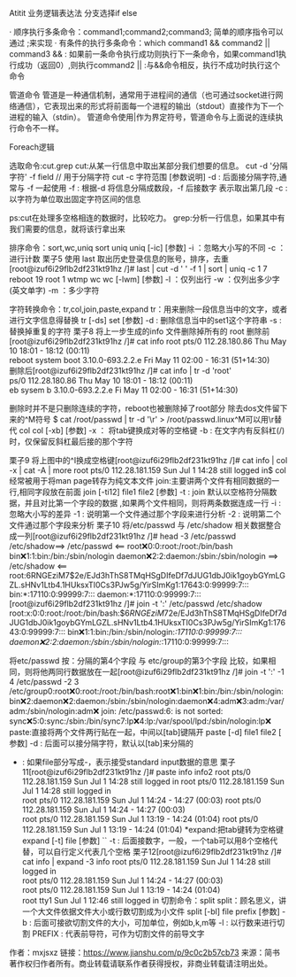 Atitit 业务逻辑表达法 分支选择if else


·  顺序执行多条命令：command1;command2;command3;
简单的顺序指令可以通过 ;来实现
·  有条件的执行多条命令：which command1 && command2 || command3
&& : 如果前一条命令执行成功则执行下一条命令，如果command1执行成功（返回0）,则执行command2
|| :与&&命令相反，执行不成功时执行这个命令


管道命令
管道是一种通信机制，通常用于进程间的通信（也可通过socket进行网络通信），它表现出来的形式将前面每一个进程的输出（stdout）直接作为下一个进程的输入（stdin）。
管道命令使用|作为界定符号，管道命令与上面说的连续执行命令不一样。


Foreach逻辑

选取命令:cut.grep
cut:从某一行信息中取出某部分我们想要的信息。
cut -d '分隔字符' -f field // 用于分隔字符
cut -c 字符范围
[参数说明]
-d : 后面接分隔字符,通常与 -f 一起使用
-f : 根据-d 将信息分隔成数段，-f 后接数字 表示取出第几段
-c : 以字符为单位取出固定字符区间的信息


ps:cut在处理多空格相连的数据时，比较吃力。
grep:分析一行信息，如果其中有我们需要的信息，就将该行拿出来

排序命令：sort,wc,uniq
sort
uniq
uniq [-ic]
[参数]
-i ：忽略大小写的不同
-c ：进行计数
栗子5
使用 last 取出历史登录信息的账号，排序，去重[root@izuf6i29flb2df231kt91hz /]# last | cut -d ' ' -f 1 | sort | uniq -c
      1 
      7 reboot
     19 root
      1 wtmp
wc
wc [-lwm]
[参数]
-l ：仅列出行
-w ：仅列出多少字(英文单字)
-m ：多少字符


字符转换命令：tr,col,join,paste,expand
tr：用来删除一段信息当中的文字，或者进行文字信息得替换
tr [-ds] set
[参数]
-d : 删除信息当中的set1这个字符串
-s : 替换掉重复的字符
栗子8
将上一步生成的info 文件删除掉所有的 root
删除前[root@izuf6i29flb2df231kt91hz /]# cat info
root     pts/0        112.28.180.86    Thu May 10 18:01 - 18:12  (00:11)    
reboot   system boot  3.10.0-693.2.2.e Fri May 11 02:00 - 16:31 (51+14:30)  
 删除后[root@izuf6i29flb2df231kt91hz /]# cat info | tr -d 'root'  
     ps/0        112.28.180.86    Thu May 10 18:01 - 18:12  (00:11)    
eb   sysem b  3.10.0-693.2.2.e Fi May 11 02:00 - 16:31 (51+14:30)  

删除时并不是只删除连续的字符，reboot也被删除掉了root部分
除去dos文件留下来的^M符号
$ cat /root/passwd | tr -d '\r' > /root/passwd.linux^M可以用\r替代
col
col [-xb]
[参数]
-x ： 将tab键换成对等的空格键
-b : 在文字内有反斜杠(/)时，仅保留反斜杠最后接的那个字符

栗子9
将上图中的^I换成空格键[root@izuf6i29flb2df231kt91hz /]# cat info | col -x | cat -A | more
        root     pts/0        112.28.181.159   Sun Jul  1 14:28   still logged in$
col经常被用于将man page转存为纯文本文件
join:主要讲两个文件有相同数据的一行,相同字段放在前面
join [-ti12] file1 file2
[参数]
-t : join 默认以空格符分隔数据，并且对比第一个字段的数据 ,如果两个文件相同，则将两条数据连成一行
-i : 忽略大小写的差异
-1 : 说明第一个文件通过那个字段来进行分析
-2 : 说明第二个文件通过那个字段来分析
栗子10
将/etc/passwd 与  /etc/shadow 相关数据整合成一列[root@izuf6i29flb2df231kt91hz /]# head -3 /etc/passwd /etc/shadow==> /etc/passwd <==
root:x:0:0:root:/root:/bin/bash
bin:x:1:1:bin:/bin:/sbin/nologin
daemon:x:2:2:daemon:/sbin:/sbin/nologin
==> /etc/shadow <==
root:$6$RNGEziM7$2e/EJd3hThS8TMqHSgDIfeDf7dJUG1dbJ0ik1goybGYmLGZL.sHNv1Ltb4.1HUksxTI0Cs3PJw5g/YirSImKg1:17643:0:99999:7:::
bin:*:17110:0:99999:7:::
daemon:*:17110:0:99999:7:::[root@izuf6i29flb2df231kt91hz /]# join -t ':' /etc/passwd /etc/shadow
root:x:0:0:root:/root:/bin/bash:$6$RNGEziM7$2e/EJd3hThS8TMqHSgDIfeDf7dJUG1dbJ0ik1goybGYmLGZL.sHNv1Ltb4.1HUksxTI0Cs3PJw5g/YirSImKg1:17643:0:99999:7:::
bin:x:1:1:bin:/bin:/sbin/nologin:*:17110:0:99999:7:::
daemon:x:2:2:daemon:/sbin:/sbin/nologin:*:17110:0:99999:7:::

将etc/passwd 按：分隔的第4个字段 与 etc/group的第3个字段 比较，如果相同，则将他两同行数据放在一起[root@izuf6i29flb2df231kt91hz /]# join -t ':' -1 4 /etc/passwd -2 3 /etc/group0:root:x:0:root:/root:/bin/bash:root:x:1:bin:x:1:bin:/bin:/sbin/nologin:bin:x:2:daemon:x:2:daemon:/sbin:/sbin/nologin:daemon:x:4:adm:x:3:adm:/var/adm:/sbin/nologin:adm:x:
join: /etc/passwd:6: is not sorted: sync:x:5:0:sync:/sbin:/bin/sync7:lp:x:4:lp:/var/spool/lpd:/sbin/nologin:lp:x:
paste:直接将两个文件两行贴在一起，中间以[tab]键隔开
paste [-d] file1 file2
[ 参数]
-d : 后面可以接分隔字符，默认以[tab]来分隔的
- : 如果file部分写成-，表示接受standard input数据的意思
栗子11[root@izuf6i29flb2df231kt91hz /]# paste info info2
    root     pts/0        112.28.181.159   Sun Jul  1 14:28   still logged in       root     pts/0        112.28.181.159   Sun Jul  1 14:28   still logged in   
root     pts/0        112.28.181.159   Sun Jul  1 14:24 - 14:27  (00:03)        root     pts/0        112.28.181.159   Sun Jul  1 14:24 - 14:27  (00:03)    
root     pts/0        112.28.181.159   Sun Jul  1 13:19 - 14:24  (01:04)        root     pts/0        112.28.181.159   Sun Jul  1 13:19 - 14:24  (01:04) 
*expand:把tab键转为空格键
expand [-t] file
[参数]
`` -t : 后面接数字，一般，一个tab可以用8个空格代替，可以自行定义代表几个空格
栗子12[root@izuf6i29flb2df231kt91hz /]# cat info | expand -3 info
   root     pts/0        112.28.181.159   Sun Jul  1 14:28   still logged in   
root     pts/0        112.28.181.159   Sun Jul  1 14:24 - 14:27  (00:03)    
root     pts/0        112.28.181.159   Sun Jul  1 13:19 - 14:24  (01:04)    
root     tty1                          Sun Jul  1 12:46   still logged in
切割命令：split
split：顾名思义，讲一个大文件依据文件大小或行数切割成为小文件
split [-bl] file prefix
[参数]
-b : 后面可接欲切割文件的大小，可加单位，例如b,k,m等
-l : 以行数来进行切割
PREFIX : 代表前导符，可作为切割文件的前导文字


作者：mxjsxz
链接：https://www.jianshu.com/p/9c0c2b57cb73
来源：简书
著作权归作者所有。商业转载请联系作者获得授权，非商业转载请注明出处。


